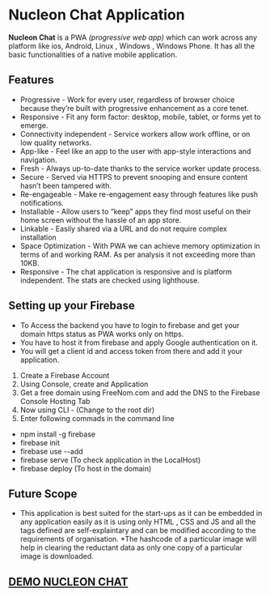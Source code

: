 # Nucleon Chat Application
**Nucleon Chat** is a PWA *(progressive web app)* which can work across any platform like ios, Android, Linux , Windows , Windows Phone. It has all the basic functionalities of a native mobile application.

## Features
* Progressive - Work for every user, regardless of browser choice because they’re built with progressive enhancement as a core tenet.
* Responsive - Fit any form factor: desktop, mobile, tablet, or forms yet to emerge.
* Connectivity independent - Service workers allow work offline, or on low quality networks.
* App-like - Feel like an app to the user with app-style interactions and navigation.
* Fresh - Always up-to-date thanks to the service worker update process.
* Secure - Served via HTTPS to prevent snooping and ensure content hasn’t been tampered with.
* Re-engageable - Make re-engagement easy through features like push notifications.
* Installable - Allow users to “keep” apps they find most useful on their home screen without the hassle of an app store.
* Linkable - Easily shared via a URL and do not require complex installation
* Space Optimization -  With PWA we can achieve memory optimization in terms of and working RAM. As per analysis it not exceeding more than 10KB.
* Responsive - The chat application is responsive and is platform independent. The stats are checked using lighthouse.

## Setting up your Firebase
* To Access the backend you have to login to firebase and get your domain https status as PWA works only on https.
* You have to host it from firebase and apply Google authentication on it.
* You will get a client id and access token from there and add it your application.

1. Create a Firebase Account
2. Using Console, create and Application
3. Get a free domain using FreeNom.com and add the DNS to the Firebase Console Hosting Tab
4. Now using CLI - (Change to the root dir)
5. Enter following commads in the command line
* npm install -g firebase
* firebase init  
* firebase use --add
* firebase serve (To check application in the LocalHost)
* firebase deploy (To host in the domain)

## Future Scope
* This application is best suited for the start-ups as it can be embedded in any application easily as it is using only HTML , CSS and JS and all the tags defined are self-explaintary and can be modified according to the requirements of organisation.
*The hashcode of a particular image will help in clearing the reductant data as only one copy of a particular image is downloaded.
 
## [DEMO NUCLEON CHAT](www.nucleon.cf "Nucleon Chat")
 
 
